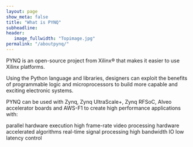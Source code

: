 ```yaml
---
layout: page
show_meta: false
title: "What is PYNQ"
subheadline: 
header:
   image_fullwidth: "Topimage.jpg"
permalink: "/aboutpynq/"
---
```



PYNQ is an open-source project from Xilinx® that makes it easier to use Xilinx platforms.

Using the Python language and libraries, designers can exploit the benefits of programmable logic and microprocessors to build more capable and exciting electronic systems.

PYNQ can be used with Zynq, Zynq UltraScale+, Zynq RFSoC, Alveo accelerator boards and AWS-F1 to create high performance applications with:

parallel hardware execution
high frame-rate video processing
hardware accelerated algorithms
real-time signal processing
high bandwidth IO
low latency control

